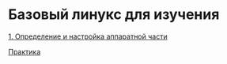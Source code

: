 # Базовый линукс для изучения

[1. Определение и настройка аппаратной части](https://github.com/screamo-boop/LinuxBasics/blob/main/theory/1%20%D0%9E%D0%BF%D1%80%D0%B5%D0%B4%D0%B5%D0%BB%D0%B5%D0%BD%D0%B8%D0%B5%20%D0%B8%20%D0%BD%D0%B0%D1%81%D1%82%D1%80%D0%BE%D0%B9%D0%BA%D0%B0%20%D0%B0%D0%BF%D0%BF%D0%B0%D1%80%D0%B0%D1%82%D0%BD%D0%BE%D0%B9%20%D1%87%D0%B0%D1%81%D1%82%D0%B8.md)

[Практика](https://github.com/screamo-boop/LinuxBasics/blob/main/practice/101_1_dz.txt)

